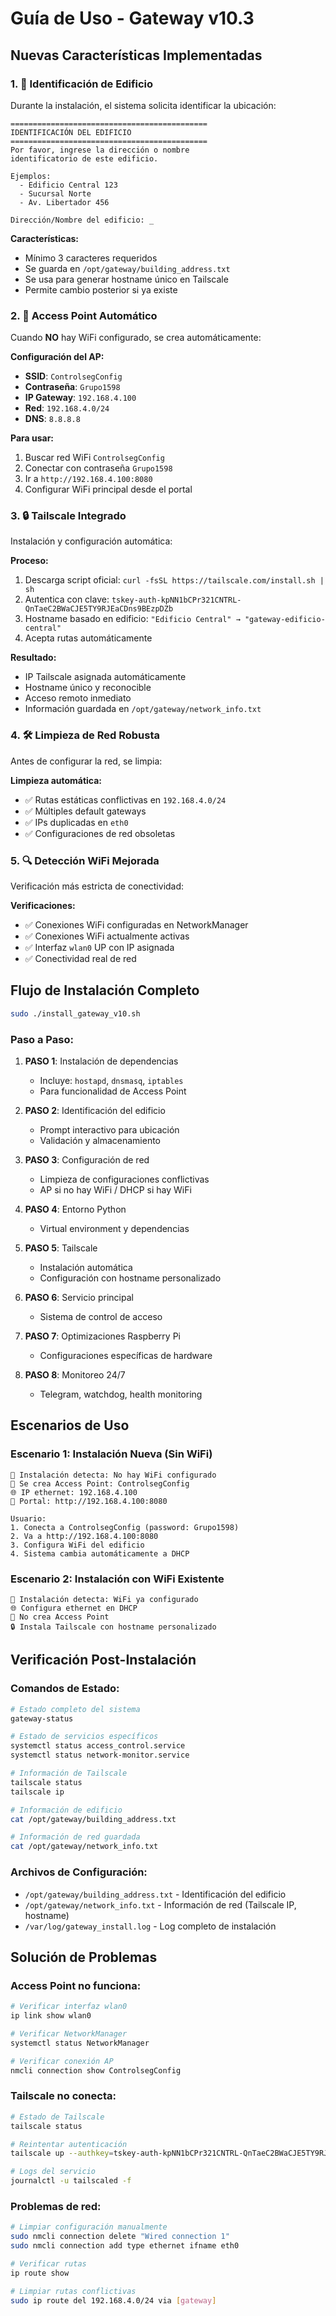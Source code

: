 # Guía de Uso - Gateway v10.3

## Nuevas Características Implementadas

### 1. 🏢 Identificación de Edificio

Durante la instalación, el sistema solicita identificar la ubicación:

```
============================================
IDENTIFICACIÓN DEL EDIFICIO
============================================
Por favor, ingrese la dirección o nombre
identificatorio de este edificio.

Ejemplos:
  - Edificio Central 123
  - Sucursal Norte
  - Av. Libertador 456

Dirección/Nombre del edificio: _
```

**Características:**
- Mínimo 3 caracteres requeridos
- Se guarda en `/opt/gateway/building_address.txt`
- Se usa para generar hostname único en Tailscale
- Permite cambio posterior si ya existe

### 2. 📶 Access Point Automático

Cuando **NO** hay WiFi configurado, se crea automáticamente:

**Configuración del AP:**
- **SSID**: `ControlsegConfig`
- **Contraseña**: `Grupo1598`
- **IP Gateway**: `192.168.4.100`
- **Red**: `192.168.4.0/24`
- **DNS**: `8.8.8.8`

**Para usar:**
1. Buscar red WiFi `ControlsegConfig`
2. Conectar con contraseña `Grupo1598`
3. Ir a `http://192.168.4.100:8080`
4. Configurar WiFi principal desde el portal

### 3. 🔒 Tailscale Integrado

Instalación y configuración automática:

**Proceso:**
1. Descarga script oficial: `curl -fsSL https://tailscale.com/install.sh | sh`
2. Autentica con clave: `tskey-auth-kpNN1bCPr321CNTRL-QnTaeC2BWaCJE5TY9RJEaCDns9BEzpDZb`
3. Hostname basado en edificio: `"Edificio Central" → "gateway-edificio-central"`
4. Acepta rutas automáticamente

**Resultado:**
- IP Tailscale asignada automáticamente
- Hostname único y reconocible
- Acceso remoto inmediato
- Información guardada en `/opt/gateway/network_info.txt`

### 4. 🛠️ Limpieza de Red Robusta

Antes de configurar la red, se limpia:

**Limpieza automática:**
- ✅ Rutas estáticas conflictivas en `192.168.4.0/24`
- ✅ Múltiples default gateways
- ✅ IPs duplicadas en `eth0`
- ✅ Configuraciones de red obsoletas

### 5. 🔍 Detección WiFi Mejorada

Verificación más estricta de conectividad:

**Verificaciones:**
- ✅ Conexiones WiFi configuradas en NetworkManager
- ✅ Conexiones WiFi actualmente activas
- ✅ Interfaz `wlan0` UP con IP asignada
- ✅ Conectividad real de red

## Flujo de Instalación Completo

```bash
sudo ./install_gateway_v10.sh
```

### Paso a Paso:

1. **PASO 1**: Instalación de dependencias
   - Incluye: `hostapd`, `dnsmasq`, `iptables`
   - Para funcionalidad de Access Point

2. **PASO 2**: Identificación del edificio
   - Prompt interactivo para ubicación
   - Validación y almacenamiento

3. **PASO 3**: Configuración de red
   - Limpieza de configuraciones conflictivas
   - AP si no hay WiFi / DHCP si hay WiFi

4. **PASO 4**: Entorno Python
   - Virtual environment y dependencias

5. **PASO 5**: Tailscale
   - Instalación automática
   - Configuración con hostname personalizado

6. **PASO 6**: Servicio principal
   - Sistema de control de acceso

7. **PASO 7**: Optimizaciones Raspberry Pi
   - Configuraciones específicas de hardware

8. **PASO 8**: Monitoreo 24/7
   - Telegram, watchdog, health monitoring

## Escenarios de Uso

### Escenario 1: Instalación Nueva (Sin WiFi)

```
🔧 Instalación detecta: No hay WiFi configurado
📶 Se crea Access Point: ControlsegConfig
🌐 IP ethernet: 192.168.4.100
📱 Portal: http://192.168.4.100:8080

Usuario:
1. Conecta a ControlsegConfig (password: Grupo1598)
2. Va a http://192.168.4.100:8080
3. Configura WiFi del edificio
4. Sistema cambia automáticamente a DHCP
```

### Escenario 2: Instalación con WiFi Existente

```
🔧 Instalación detecta: WiFi ya configurado
🌐 Configura ethernet en DHCP
📶 No crea Access Point
🔒 Instala Tailscale con hostname personalizado
```

## Verificación Post-Instalación

### Comandos de Estado:

```bash
# Estado completo del sistema
gateway-status

# Estado de servicios específicos
systemctl status access_control.service
systemctl status network-monitor.service

# Información de Tailscale
tailscale status
tailscale ip

# Información de edificio
cat /opt/gateway/building_address.txt

# Información de red guardada
cat /opt/gateway/network_info.txt
```

### Archivos de Configuración:

- `/opt/gateway/building_address.txt` - Identificación del edificio
- `/opt/gateway/network_info.txt` - Información de red (Tailscale IP, hostname)
- `/var/log/gateway_install.log` - Log completo de instalación

## Solución de Problemas

### Access Point no funciona:
```bash
# Verificar interfaz wlan0
ip link show wlan0

# Verificar NetworkManager
systemctl status NetworkManager

# Verificar conexión AP
nmcli connection show ControlsegConfig
```

### Tailscale no conecta:
```bash
# Estado de Tailscale
tailscale status

# Reintentar autenticación
tailscale up --authkey=tskey-auth-kpNN1bCPr321CNTRL-QnTaeC2BWaCJE5TY9RJEaCDns9BEzpDZb

# Logs del servicio
journalctl -u tailscaled -f
```

### Problemas de red:
```bash
# Limpiar configuración manualmente
sudo nmcli connection delete "Wired connection 1"
sudo nmcli connection add type ethernet ifname eth0

# Verificar rutas
ip route show

# Limpiar rutas conflictivas
sudo ip route del 192.168.4.0/24 via [gateway]
```
